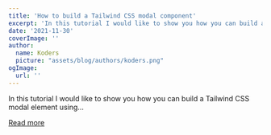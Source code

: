 ```yaml
---
title: 'How to build a Tailwind CSS modal component'
excerpt: 'In this tutorial I would like to show you how you can build a Tailwind CSS modal element using...'
date: '2021-11-30'
coverImage: ''
author:
  name: Koders
  picture: "assets/blog/authors/koders.png"
ogImage:
  url: ''
---
```


In this tutorial I would like to show you how you can build a Tailwind CSS modal element using...

[Read more](https://dev.to/themesberg/how-to-build-a-tailwind-css-modal-component-31ko)
